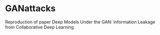 # GANattacks
Reproduction of paper Deep Models Under the GAN: Information Leakage from Collaborative Deep Learning
